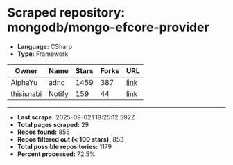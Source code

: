 # Scraped repository: mongodb/mongo-efcore-provider
* **Language:** CSharp
* **Type:** Framework

| Owner | Name | Stars | Forks | URL |
|---|---|---|---|---|
| AlphaYu | adnc | 1459 | 387 | [link](https://github.com/AlphaYu/adnc) |
| thisisnabi | Notify | 159 | 44 | [link](https://github.com/thisisnabi/Notify) |

---
* **Last scrape:** 2025-09-02T18:25:12.592Z
* **Total pages scraped:** 29
* **Repos found:** 855
* **Repos filtered out (< 100 stars):** 853
* **Total possible repositories:** 1179
* **Percent processed:** 72.5%
